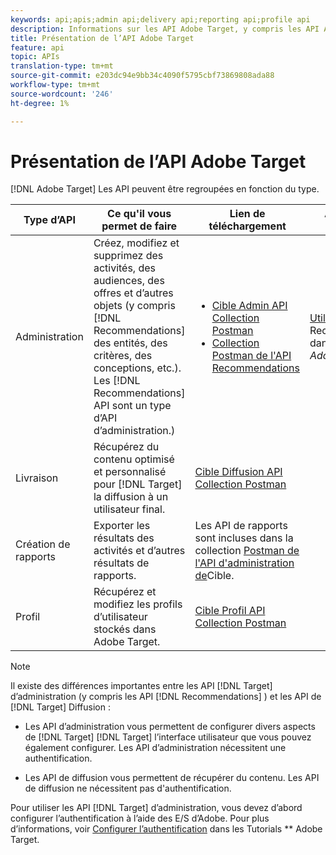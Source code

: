 ```yaml
---
keywords: api;apis;admin api;delivery api;reporting api;profile api
description: Informations sur les API Adobe Target, y compris les API Admin, Diffusion, Rapports et Profil.
title: Présentation de l’API Adobe Target
feature: api
topic: APIs
translation-type: tm+mt
source-git-commit: e203dc94e9bb34c4090f5795cbf73869808ada88
workflow-type: tm+mt
source-wordcount: '246'
ht-degree: 1%

---
```



# Présentation de l’API Adobe Target

[!DNL Adobe Target] Les API peuvent être regroupées en fonction du type.

| Type d’API | Ce qu&#39;il vous permet de faire | Lien de téléchargement | Autres liens utiles |
| --- | --- | --- |--- |
| Administration | Créez, modifiez et supprimez des activités, des audiences, des offres et d’autres objets (y compris [!DNL Recommendations] des entités, des critères, des conceptions, etc.). Les [!DNL Recommendations] API sont un type d’API d’administration.) | <UL><li>[Cible Admin API Collection Postman](https://developers.adobetarget.com/api/#admin-postman-collection)</li><li>[Collection Postman de l&#39;API Recommendations](https://developers.adobetarget.com/api/recommendations/#section/Postman)</li></ul> | [Utilisation des API](https://docs.adobe.com/content/help/en/target-learn/recommendations-api-tutorial/recs-api-overview.html) Recommendations dans les Tutorials *Adobe Target* |
| Livraison | Récupérez du contenu optimisé et personnalisé pour [!DNL Target] la diffusion à un utilisateur final. | [Cible Diffusion API Collection Postman](https://developers.adobetarget.com/api/delivery-api/#section/Getting-Started/Postman-Collection) |  |
| Création de rapports | Exporter les résultats des activités et d’autres résultats de rapports. | Les API de rapports sont incluses dans la collection [Postman de l&#39;API d&#39;administration de](https://developers.adobetarget.com/api/#admin-postman-collection)Cible. |  |
| Profil | Récupérez et modifiez les profils d’utilisateur stockés dans Adobe Target. | [Cible Profil API Collection Postman](https://developers.adobetarget.com/api/#profiles) |  |

>[!NOTE]
>
>Il existe des différences importantes entre les API [!DNL Target] d’administration (y compris les API [!DNL Recommendations] ) et les API de [!DNL Target] Diffusion :
>
>* Les API d’administration vous permettent de configurer divers aspects de [!DNL Target] [!DNL Target] l’interface utilisateur que vous pouvez également configurer. Les API d’administration nécessitent une authentification.
   >
   >
* Les API de diffusion vous permettent de récupérer du contenu. Les API de diffusion ne nécessitent pas d&#39;authentification.
>
>
Pour utiliser les API [!DNL Target] d’administration, vous devez d’abord configurer l’authentification à l’aide des E/S d’Adobe. Pour plus d’informations, voir [Configurer l’authentification](https://docs.adobe.com/content/help/en/target-learn/tutorials/apis/configure-io-target-integration.html) dans les Tutorials ** Adobe Target.
